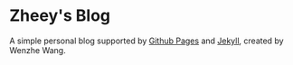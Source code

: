 # Zheey's Blog

A simple personal blog supported by [Github Pages](https://pages.github.com/) and [Jekyll](https://jekyllrb.com/), created by Wenzhe Wang.